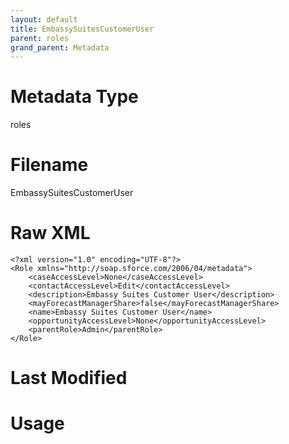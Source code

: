 ```yaml
---
layout: default
title: EmbassySuitesCustomerUser
parent: roles
grand_parent: Metadata
---
```

# Metadata Type
roles


# Filename 
EmbassySuitesCustomerUser


# Raw XML
```
<?xml version="1.0" encoding="UTF-8"?>
<Role xmlns="http://soap.sforce.com/2006/04/metadata">
    <caseAccessLevel>None</caseAccessLevel>
    <contactAccessLevel>Edit</contactAccessLevel>
    <description>Embassy Suites Customer User</description>
    <mayForecastManagerShare>false</mayForecastManagerShare>
    <name>Embassy Suites Customer User</name>
    <opportunityAccessLevel>None</opportunityAccessLevel>
    <parentRole>Admin</parentRole>
</Role>
```


# Last Modified


# Usage
